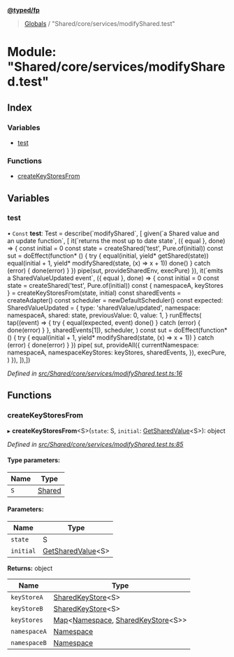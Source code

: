 **[@typed/fp](../README.md)**

> [Globals](../globals.md) / "Shared/core/services/modifyShared.test"

# Module: "Shared/core/services/modifyShared.test"

## Index

### Variables

* [test](_shared_core_services_modifyshared_test_.md#test)

### Functions

* [createKeyStoresFrom](_shared_core_services_modifyshared_test_.md#createkeystoresfrom)

## Variables

### test

• `Const` **test**: Test = describe(\`modifyShared\`, [ given(\`a Shared value and an update function\`, [ it(\`returns the most up to date state\`, ({ equal }, done) => { const initial = 0 const state = createShared('test', Pure.of(initial)) const sut = doEffect(function* () { try { equal(initial, yield* getShared(state)) equal(initial + 1, yield* modifyShared(state, (x) => x + 1)) done() } catch (error) { done(error) } }) pipe(sut, provideSharedEnv, execPure) }), it(\`emits a SharedValueUpdated event\`, ({ equal }, done) => { const initial = 0 const state = createShared('test', Pure.of(initial)) const { namespaceA, keyStores } = createKeyStoresFrom(state, initial) const sharedEvents = createAdapter() const scheduler = newDefaultScheduler() const expected: SharedValueUpdated = { type: 'sharedValue/updated', namespace: namespaceA, shared: state, previousValue: 0, value: 1, } runEffects( tap((event) => { try { equal(expected, event) done() } catch (error) { done(error) } }, sharedEvents[1]), scheduler, ) const sut = doEffect(function* () { try { equal(initial + 1, yield* modifyShared(state, (x) => x + 1)) } catch (error) { done(error) } }) pipe( sut, provideAll({ currentNamespace: namespaceA, namespaceKeyStores: keyStores, sharedEvents, }), execPure, ) }), ]),])

*Defined in [src/Shared/core/services/modifyShared.test.ts:16](https://github.com/TylorS/typed-fp/blob/41076ce/src/Shared/core/services/modifyShared.test.ts#L16)*

## Functions

### createKeyStoresFrom

▸ **createKeyStoresFrom**\<S>(`state`: S, `initial`: [GetSharedValue](_shared_core_model_shared_.md#getsharedvalue)\<S>): object

*Defined in [src/Shared/core/services/modifyShared.test.ts:85](https://github.com/TylorS/typed-fp/blob/41076ce/src/Shared/core/services/modifyShared.test.ts#L85)*

#### Type parameters:

Name | Type |
------ | ------ |
`S` | [Shared](_shared_core_model_shared_.shared.md) |

#### Parameters:

Name | Type |
------ | ------ |
`state` | S |
`initial` | [GetSharedValue](_shared_core_model_shared_.md#getsharedvalue)\<S> |

**Returns:** object

Name | Type |
------ | ------ |
`keyStoreA` | [SharedKeyStore](../interfaces/_shared_core_model_sharedkeystore_.sharedkeystore.md)\<S> |
`keyStoreB` | [SharedKeyStore](../interfaces/_shared_core_model_sharedkeystore_.sharedkeystore.md)\<S> |
`keyStores` | [Map](../interfaces/_shared_core_model_sharedkeystore_.sharedkeystore.md#map)\<[Namespace](_shared_core_model_namespace_.namespace.md), [SharedKeyStore](../interfaces/_shared_core_model_sharedkeystore_.sharedkeystore.md)\<S>> |
`namespaceA` | [Namespace](_shared_core_model_namespace_.namespace.md) |
`namespaceB` | [Namespace](_shared_core_model_namespace_.namespace.md) |
